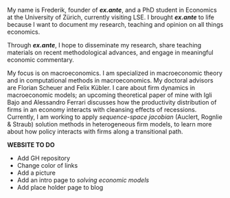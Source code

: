 My name is Frederik, founder of ***ex.ante***, and a PhD student in Economics at the University of Zürich, currently visiting LSE. I brought ***ex.ante*** to life because I want to document my research, teaching and opinion on all things economics.

Through ***ex.ante***, I hope to disseminate my research, share teaching materials on recent methodological advances, and engage in meaningful economic commentary.

My focus is on macroeconomics. I am specialized in macroeconomic theory and in computational methods in macroeconomics. My doctoral advisors are Florian Scheuer and Felix Kübler. I care about firm dynamics in macroeconomic models; an upcoming theoretical paper of mine with Igli Bajo and Alessandro Ferrari discusses how the productivity distribution of firms in an economy interacts with cleansing effects of recessions. Currently, I am working to apply *sequence-space jacobian* (Auclert, Rognlie & Straub) solution methods in heterogeneous firm models, to learn more about how policy interacts with firms along a transitional path. 


**WEBSITE TO DO**

 - Add GH repository
 - Change color of links
 - Add a picture
 - Add an intro page to *solving economic models*
 - Add place holder page to blog 
